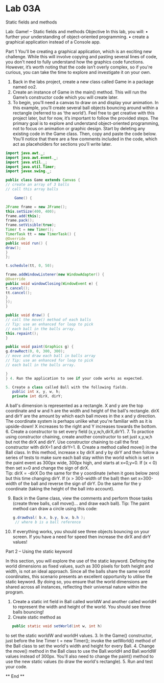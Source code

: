 <h1>Lab 03A</h1>

Static fields and methods

Lab: Game! – Static fields and methods
Objective
In this lab, you will:
• further your understanding of object-oriented programming.
• create a graphical application instead of a Console app.

Part 1
You'll be creating a graphical application, which is an exciting new challenge. While this will involve copying and pasting several lines of code, you don't need to fully understand how the graphics code functions.
However, it’s worth noting that the code isn’t overly complex, so if you're curious, you can take the time to explore and investigate it on your own.

1. Back in the labs project, create a new class called Game in a package named oo2.
2. Create an instance of Game in the main() method. This will run the Game’s constructor code which you will create later.
3. To begin, you’ll need a canvas to draw on and display your animation. In this example, you’ll create several ball objects bouncing around within a rectangle (referred to as ‘the world’).
   Feel free to get creative with this project later, but for now, it’s important to follow the provided steps. The primary goal is to explore and understand object-oriented programming, not to focus on animation or graphic design.
   Start by deleting any existing code in the Game class. Then, copy and paste the code below. You'll notice that there are a few comments included in the code, which act as placeholders for sections you’ll write later.

```java
import java.awt._;
import java.awt.event._;
import java.util._;
import java.util.Timer;
import javax.swing._;

public class Game extends Canvas {
// create an array of 3 balls
// call this array balls

    Game() {

JFrame frame = new JFrame();
this.setSize(400, 400);
frame.add(this);
frame.pack();
frame.setVisible(true);
Timer t = new Timer();
TimerTask tt = new TimerTask() {
@Override
public void run() {
draw();
}
};

t.schedule(tt, 0, 50);

frame.addWindowListener(new WindowAdapter() {
@Override
public void windowClosing(WindowEvent e) {
t.cancel();
tt.cancel();
}
});
}

public void draw() {
// call the move() method of each balls
// Tip: use an enhanced for loop to pick
// each ball in the balls array.
this.repaint();
}

public void paint(Graphics g) {
g.drawRect(0, 0, 300, 300);
// move and draw each ball in balls array
// Tip: use an enhanced for loop to pick
// each ball in the balls array.

}
} 4. Run the application to see if your code works as expected.

5. Create a class called Ball with the following fields.
   public int x, y, w, h;
   private int dirX, dirY;
```

A ball's dimension is represented as a rectangle. X and y are the top coordinate and w and h are the width and height of the ball's rectangle.
dirX and dirY are the amount by which each ball moves in the x and y direction.
The coordinate system is perhaps unlike what you're familiar with as it is upside-down! X increases to the right and Y increases towards the bottom. 6. Create a constructor to set every field (x,y,w,h,dirX,dirY). 7. To practice using constructor chaining, create another constructor to set just x,y,w,h but not the dirX and dirY.
Use constructor chaining to call the first constructor with dirX=1 and dirY=1. 8. Create a method called move() in the Ball class.
In this method, increase x by dirX and y by dirY and then follow a series of tests to make sure each ball stay within the world which is set in the paint event as 300px wide, 300px high, and starts at x=0,y=0.
If (x < 0) then set x=0 and change the sign of dirX.  
Tip: dirX = -dirX
Do the same for the y coordinate (when it goes below zero) but this time changing dirY.
If (x > 300-width of the ball) then set x=300-width of the ball and reverse the sign of dirY.
Do the same for the y coordinate (taking the height of the ball into account).

9. Back in the Game class, view the comments and perform those tasks (create three balls, call move()… and draw each ball).
   Tip: The paint method can draw a circle using this code:

   ```java
   g.drawOval( b.x, b.y, b.w, b.h );
    // where b is a ball reference
   ```

10. If everything works, you should see three objects bouncing on your screen. If you have a need for speed then increase the dirX and dirY values!

Part 2 – Using the static keyword

In this section, you will explore the use of the static keyword. Defining the world dimensions as fixed values, such as 300 pixels for both height and width, is not an ideal approach. Since all the balls share the same world coordinates, this scenario presents an excellent opportunity to utilise the static keyword. By doing so, you ensure that the world dimensions are shared across all instances, reflecting their universal nature within the program.

1. Create a static int field in Ball called worldW and another called worldH to represent the width and height of the world. You should see three balls bouncing!
2. Create static method as

```java
   public static void setWorld(int w, int h)
```

to set the static worldW and worldH values.
3. In the Game() constructor, just before the line Timer t = new Timer(); invoke the setWorld() method of the Ball class to set the world's width and height for every Ball.
4. Change the move() method in the Ball class to use the Ball.worldH and Ball.worldW values instead of 300px. You'll also need to change the paint() method to use the new static values (to draw the world's rectangle).
5. Run and test your code.

** End **
